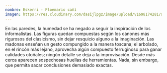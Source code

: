 ```yaml
---
nombre: Eskerri - Ploemario cañí
imagen: https://res.cloudinary.com/dasijlpgz/image/upload/v1698174281/artistas/Eskerri%20-%20Ploemario%20ca%C3%B1%C3%AD/CARTEL_WEB_3.png
---
```

En las paredes, la humedad se ha negado a seguir la inspiración de los informalistas. Las figuras quedan compuestas según los cánones más rigurosos del clasicismo, sin dejar resquicio alguno a la imaginación. Las madonas enseñan un gesto compungido a la manera toscana; el arbolado, en el rincón más lejano, aprovecha algún compuesto ferruginoso para ganar calidades otoñales; ningún detalle se deja a la improvisación. Desde más cerca aparecen sospechosas huellas de herramientas. Nada, sin embargo, que permita sacar conclusiones demasiado exactas.